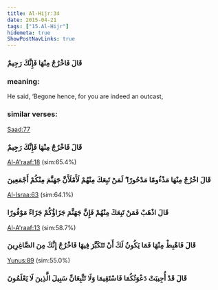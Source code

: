 ```yaml
---
title: Al-Hijr:34
date: 2015-04-21
tags: ["15.Al-Hijr"]
hidemeta: true 
ShowPostNavLinks: true 
---
```

### قَالَ فَاخْرُجْ مِنْهَا فَإِنَّكَ رَجِيمٌ
### meaning: 
He said, ‘Begone hence, for you are indeed an outcast,
### similar verses: 

[Saad:77](/38/77)

### قَالَ فَاخْرُجْ مِنْهَا فَإِنَّكَ رَجِيمٌ

[Al-A'raaf:18](/7/18) (sim:65.4%)

### قَالَ اخْرُجْ مِنْهَا مَذْءُومًا مَدْحُورًا ۖ لَمَنْ تَبِعَكَ مِنْهُمْ لَأَمْلَأَنَّ جَهَنَّمَ مِنْكُمْ أَجْمَعِينَ

[Al-Israa:63](/17/63) (sim:64.1%)

### قَالَ اذْهَبْ فَمَنْ تَبِعَكَ مِنْهُمْ فَإِنَّ جَهَنَّمَ جَزَاؤُكُمْ جَزَاءً مَوْفُورًا

[Al-A'raaf:13](/7/13) (sim:58.7%)

### قَالَ فَاهْبِطْ مِنْهَا فَمَا يَكُونُ لَكَ أَنْ تَتَكَبَّرَ فِيهَا فَاخْرُجْ إِنَّكَ مِنَ الصَّاغِرِينَ

[Yunus:89](/10/89) (sim:55.0%)

### قَالَ قَدْ أُجِيبَتْ دَعْوَتُكُمَا فَاسْتَقِيمَا وَلَا تَتَّبِعَانِّ سَبِيلَ الَّذِينَ لَا يَعْلَمُونَ
